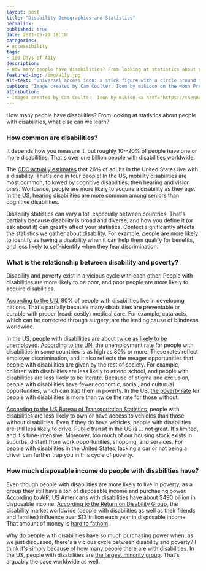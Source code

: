```yaml
---
layout: post
title: "Disability Demographics and Statistics"
permalink:
published: true
date: 2021-05-20 18:10
categories:
- accessibility
tags:
- 100 Days of A11y
description:
- How many people have disabilities? From looking at statistics about people with disabilities, what else can we learn?
featured-img: /img/a11y.jpg
alt-text: "Universal access icon: a stick figure with a circle around them."
caption: "Image created by Cam Coulter. Icon by mikicon on the Noun Project."
attribution:
- Imaged created by Cam Coulter. Icon by mikion <a href="https://thenounproject.com/icon/975769/">on the Noun Project</a>.
---
```


How many people have disabilities? From looking at statistics about people with disabilities, what else can we learn?

### How common are disabilities?

It depends how you measure it, but roughly 10--20% of people have one or more disabilities. That's over one billion people with disabilities worldwide.

The [CDC actually estimates](https://www.cdc.gov/ncbddd/disabilityandhealth/infographic-disability-impacts-all.html) that 26% of adults in the United States live with a disability. That's one in four people! In the US, mobility disabilities are most common, followed by cognitive disabilities, then hearing and vision ones. Worldwide, people are more likely to acquire a disability as they age. In the US, hearing disabilities are more common among seniors than cognitive disabilities.

Disability statistics can vary a lot, especially between countries. That's partially because disability is broad and diverse, and how you define it (or ask about it) can greatly affect your statistics. Context significantly affects the statistics we gather about disability. For example, people are more likely to identify as having a disability when it can help them qualify for benefits, and less likely to self-identify when they fear discrimination.

### What is the relationship between disability and poverty?

Disability and poverty exist in a vicious cycle with each other. People with disabilities are more likely to be poor, and poor people are more likely to acquire disabilities.

[According to the UN](https://www.un.org/development/desa/disabilities/resources/factsheet-on-persons-with-disabilities.html), 80% of people with disabilities live in developing nations. That's partially because many disabilities are preventable or curable with proper (read: costly) medical care. For example, cataracts, which can be corrected through surgery, are the leading cause of blindness worldwide.

In the US, people with disabilities are about [twice as likely to be unemployed](https://www.cnbc.com/2020/03/02/unemployment-rate-among-people-with-disabilities-is-still-high.html). [According to the UN](https://www.un.org/development/desa/disabilities/resources/factsheet-on-persons-with-disabilities/disability-and-employment.html), the unemployment rate for people with disabilities in some countries is as high as 80% or more. These rates reflect employer discrimination, and it also reflects the meager opportunities that people with disabilities are given by the rest of society. For example, children with disabilities are less likely to attend school, and people with disabilities are less likely to be literate. Because of stigma and exclusion, people with disabilities have fewer economic, social, and culturual opportunities, which can trap them in poverty. In the US, [the poverty rate](https://ncd.gov/newsroom/2017/disability-poverty-connection-2017-progress-report-release) for people with disabilities is more than twice the rate for those without.

[According to the US Bureau of Transportation Statistics](https://www.bts.gov/travel-patterns-with-disabilities), people with disabilities are less likely to own or have access to vehicles than those without disabilities. Even if they do have vehicles, people with disabilities are still less likely to drive. Public transit in the US is ... not great. It's limited, and it's time-intensive. Moreover, too much of our housing stock exists in suburbs, distant from work opportunities, shopping, and services. For people with disabilities in the United States, lacking a car or not being a driver can further trap you in this cycle of poverty.

### How much disposable income do people with disabilities have?

Even though people with disabilities are more likely to live in poverty, as a group they still have a ton of disposable income and purchasing power. [According to AIR](https://www.air.org/resource/hidden-market-purchasing-power-working-age-adults-disabilities), US Americans with disabilities have about $490 billion in disposable income. [According to the Return on Disability Group](https://www.rod-group.com/content/rod-research/edit-research-design-delight-disability-2020-annual-report-global-economics), the disability market worldwide (people with disabilities as well as their friends and families) influence over $13 trillion each year in disposable income. That amount of money is [hard to fathom](https://sheribyrnehaber.medium.com/people-with-disabilities-control-8-trillion-in-spending-dabd43a87d81).

Why do people with disabilities have so much purchasing power when, as we just discussed, there's a vicious cycle between disability and poverty? I think it's simply because of how many people there are with disabilities. In the US, people with disabilities are [the largest minority group](https://www.dol.gov/agencies/odep/publications/fact-sheets/diverse-perspectives-people-with-disabilities-fulfilling-your-business-goals). That's arguably the case worldwide as well.
